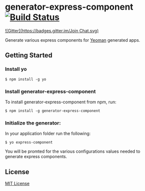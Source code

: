 # generator-express-component [![Build Status](https://secure.travis-ci.org/yo-components/generator-express-component.png?branch=master)](https://travis-ci.org/yo-components/generator-express-component)
[![Gitter](https://badges.gitter.im/Join Chat.svg)](https://gitter.im/yo-components/generator-express-component?utm_source=badge&utm_medium=badge&utm_campaign=pr-badge&utm_content=badge)

Generate various express components for [Yeoman](http://yeoman.io) generated apps.


## Getting Started

### Install yo

```
$ npm install -g yo
```

### Install generator-express-component

To install generator-express-component from npm, run:

```
$ npm install -g generator-express-component
```

### Initialize the generator:

In your application folder run the following:

```
$ yo express-component
```

You will be promted for the various configurations values needed to generate express components.

## License

[MIT License](http://en.wikipedia.org/wiki/MIT_License)
